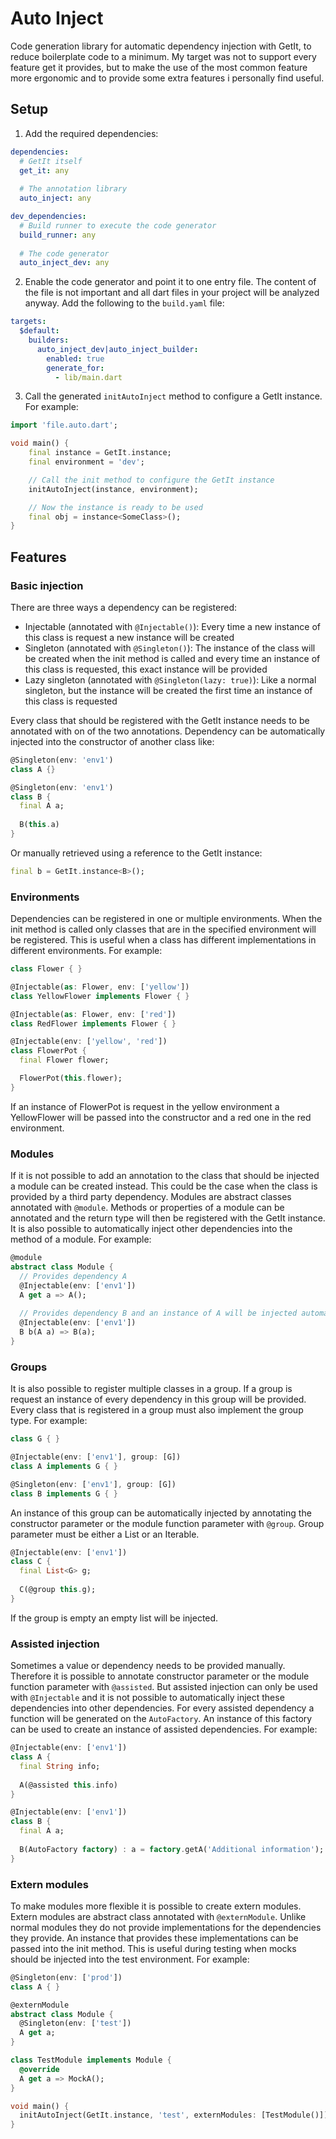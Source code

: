 # Auto Inject 
Code generation library for automatic dependency injection with GetIt, to reduce boilerplate code to a minimum. My target was not to support every feature get it provides, but to make the use of the most common feature more ergonomic and to provide some extra features i personally find useful.
## Setup
1. Add the required dependencies: 
```yaml
dependencies:
  # GetIt itself
  get_it: any
  
  # The annotation library
  auto_inject: any

dev_dependencies:
  # Build runner to execute the code generator
  build_runner: any
  
  # The code generator
  auto_inject_dev: any
```
2. Enable the code generator and point it to one entry file. The content of the file is not important and all dart files in your project will be analyzed anyway. Add the following to the `build.yaml` file:
```yaml
targets:
  $default:
    builders:
      auto_inject_dev|auto_inject_builder:
        enabled: true
        generate_for: 
          - lib/main.dart 
```
3. Call the generated `initAutoInject` method to configure a GetIt instance. For example:
```dart
import 'file.auto.dart';

void main() {
    final instance = GetIt.instance;
    final environment = 'dev';

    // Call the init method to configure the GetIt instance 
    initAutoInject(instance, environment);

    // Now the instance is ready to be used
    final obj = instance<SomeClass>();
}
```
## Features
### Basic injection
There are three ways a dependency can be registered:
- Injectable (annotated with `@Injectable()`): Every time a new instance of this class is request a new instance will be created
- Singleton (annotated with `@Singleton()`): The instance of the class will be created when the init method is called and every time an instance of this class is requested, this exact instance will be provided
- Lazy singleton (annotated with `@Singleton(lazy: true)`): Like a normal singleton, but the instance will be created the first time an instance of this class is requested

Every class that should be registered with the GetIt instance needs to be annotated with on of the two annotations. Dependency can be automatically injected into the constructor of another class like:
```dart
@Singleton(env: 'env1')
class A {}

@Singleton(env: 'env1')
class B { 
  final A a;
  
  B(this.a)
}
```
Or manually retrieved using a reference to the GetIt instance:
```dart
final b = GetIt.instance<B>();
```
### Environments
Dependencies can be registered in one or multiple environments. When the init method is called only classes that are in the specified environment will be registered. This is useful when a class has different implementations in different environments. For example:
```dart
class Flower { }

@Injectable(as: Flower, env: ['yellow'])
class YellowFlower implements Flower { }

@Injectable(as: Flower, env: ['red'])
class RedFlower implements Flower { }

@Injectable(env: ['yellow', 'red'])
class FlowerPot {
  final Flower flower;

  FlowerPot(this.flower);
}
```
If an instance of FlowerPot is request in the yellow environment a YellowFlower will be passed into the constructor and a red one in the red environment. 
### Modules
If it is not possible to add an annotation to the class that should be injected a module can be created instead. This could be the case when the class is provided by a third party dependency. Modules are abstract classes annotated with `@module`. Methods or properties of a module can be annotated and the return type will then be registered with the GetIt instance. It is also possible to automatically inject other dependencies into the method of a module. For example:
```dart
@module
abstract class Module {
  // Provides dependency A
  @Injectable(env: ['env1'])
  A get a => A();
  
  // Provides dependency B and an instance of A will be injected automatically
  @Injectable(env: ['env1'])
  B b(A a) => B(a);
}
```
### Groups
It is also possible to register multiple classes in a group. If a group is request an instance of every dependency in this group will be provided. Every class that is registered in a group must also implement the group type. For example:
```dart
class G { }

@Injectable(env: ['env1'], group: [G])
class A implements G { }

@Singleton(env: ['env1'], group: [G])
class B implements G { }
```
An instance of this group can be automatically injected by annotating the constructor parameter or the module function parameter with `@group`. Group parameter must be either a List or an Iterable.
```dart
@Injectable(env: ['env1'])
class C {
  final List<G> g;
  
  C(@group this.g);
}
```
If the group is empty an empty list will be injected.
### Assisted injection
Sometimes a value or dependency needs to be provided manually. Therefore it is possible to annotate constructor parameter or the module function parameter with `@assisted`. But assisted injection can only be used with `@Injectable` and it is not possible to automatically inject these dependencies into other dependencies. For every assisted dependency a function will be generated on the `AutoFactory`. An instance of this factory can be used to create an instance of assisted dependencies. For example:
```dart
@Injectable(env: ['env1'])
class A { 
  final String info;
  
  A(@assisted this.info)
}

@Injectable(env: ['env1'])
class B {
  final A a;
  
  B(AutoFactory factory) : a = factory.getA('Additional information');
}
```
### Extern modules
To make modules more flexible it is possible to create extern modules. Extern modules are abstract class annotated with `@externModule`. Unlike normal modules they do not provide implementations for the dependencies they provide. An instance that provides these implementations can be passed into the init method. This is useful during testing when mocks should be injected into the test environment. For example:
```dart
@Singleton(env: ['prod'])
class A { }

@externModule
abstract class Module {
  @Singleton(env: ['test'])
  A get a;
}

class TestModule implements Module {
  @override
  A get a => MockA();
}

void main() {
  initAutoInject(GetIt.instance, 'test', externModules: [TestModule()]);
}
```
